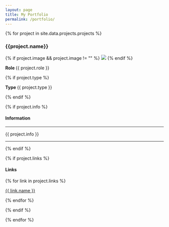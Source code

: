 ```yaml
---
layout: page
title: My Portfolio
permalink: /portfolio/
---
```


{% for project in site.data.projects.projects %}

### {{project.name}}

{% if project.image && project.image != "" %}
  <img src="{{ project.image }}" class="icon">
{% endif %}

<strong> Role </strong>{{ project.role }}

{% if project.type %}

<strong> Type </strong>{{ project.type }}

{% endif %}

{% if project.info %}

#### Information  
<hr>
  {{ project.info }}
<hr>
{% endif %}


{% if project.links %}
#### Links

  {% for link in project.links %}

  <a href="{{ link.link }}">{{ link.name }}</a>

  {% endfor %}

{% endif %}


{% endfor %}
